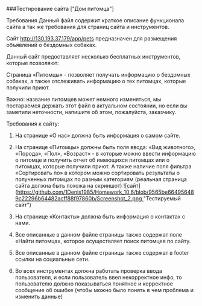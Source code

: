 ###Тестирование сайта ["Дом питомца"]

Требования
Данный файл содержит краткое описание функционала сайта а так же требования для страниц сайта и инструментов.

Сайт http://130.193.37.179/app/pets предназначен для размещения объявлений о бездомных собаках.

Данный сайт предоставляет несколько бесплатных инструментов, которые позволяют:

Страница «Питомцы» - позволяет получать информацию о бездомных собаках, а также отслеживать информацию о тех питомцах, которые получили приют.

Важно: название питомцев может немного изменяться, мы постараемся держать этот файл в актуальном состоянии, но если вы заметили неточности, напишите об этом, пожалуйста, заказчику.

Требования к сайту:
1)	На странице «О нас» должна быть информация о самом сайте.
2)	На странице «Питомцы» должны быть поля ввода: «Вид животного», «Порода», «Пол», «Возраст» - в которые можно ввести информацию о питомце и получить отчет об имеющихся питомцах или о питомцах, которые получили приют. А также наличие поля фильтра «Сортировать по» в котором можно сортировать результаты о полученных питомцах по разным категориям (реальная страница сайта должна быть похожа на скриншот)
![сайт]([https://github.com/1Denis1985/Homework_10.6/blob/9565be664956489c22296b64482acff88f97860b/Screenshot_2.png ](https://github.com/avandreev/portfolio/blob/main/projects/Testing%20the%20Pet%20House%20website/screenshots/%D0%94%D0%BE%D0%BC_%D0%BF%D0%B8%D1%82%D0%BE%D0%BC%D1%86%D0%B0.jpg)"Тестируемый сайт")

3)	На странице «Контакты» должна быть информация о контактах с нами.
4)	Все описанные в данном файле страницы также содержат поле «Найти питомца», которое осуществляет поиск питомцев по сайту.
5)	Все описанные в данном файле страницы также содержат в footer ссылки на социальные сети.
6)	Во всех инструментах должна работать проверка ввода пользователя, и если пользователь ввел некорректное инфо, то пользователю должно показываться понятное и корректное сообщение об ошибке (чтобы можно было понять в чем проблема и изменить данные)
